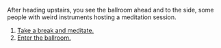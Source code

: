 After heading upstairs, you see the ballroom ahead and to the side, some people with weird instruments hosting a meditation session.

1. [Take a break and meditate.](https://github.com/BellaFa/BellaFa.github.io/tree/adventure-test/Start/Upstairs/Meditate)
2. [Enter the ballroom.](https://github.com/BellaFa/BellaFa.github.io/tree/adventure-test/Start/Upstairs/Ballroom)